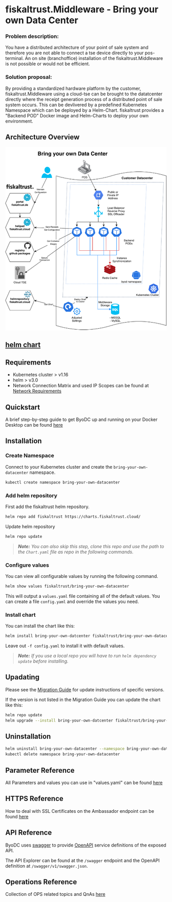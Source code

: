 # fiskaltrust.Middleware - Bring your own Data Center

### Problem description:
You have a distributed architecture of your point of sale system and therefore you are not able to connect a tse device directly to your pos-terminal. An on site (branchoffice) installation of the fiskaltrust.Middleware is not possible or would not be efficient.

### Solution proposal:
By providing a standardized hardware platform by the customer, fiskaltrust.Middleware using a cloud-tse can be brought to the datatcenter directly where the receipt generation process of a distributed point of sale system occurs. This can be devlivered by a predefined Kubernetes Namespace which can be deployed by a Helm-Chart.
fiskaltrust provides a "Backend POD" Docker image and Helm-Charts to deploy your own environment.

## Architecture Overview
![Architecture Overview](images/fiskaltrust-ByoDC-Architecture-Overview.png)

## [helm chart](https://github.com/fiskaltrust/helm-charts/tree/master/bring-your-own-datacenter)

## Requirements

* Kubernetes cluster > v1.16
* helm > v3.0
* Network Connection Matrix and used IP Scopes can be found at [Network Requirements](NetworkRequirements.md)

## Quickstart
A brief step-by-step guide to get ByoDC up and running on your Docker Desktop can be found [here](QuickStart.md) 

## Installation

### Create Namespace

Connect to your Kubernetes cluster and create the `bring-your-own-datacenter` namespace.

```sh
kubectl create namespace bring-your-own-datacenter
```

### Add helm repository

First add the fiskaltrust helm repository.

```sh
helm repo add fiskaltrust https://charts.fiskaltrust.cloud/
```
Update helm repository
```sh
helm repo update
```


> ***Note:** You can also skip this step, clone this repo and use the path to the `Chart.yaml` file as repo in the following commands.*

### Configure values

You can view all configurable values by running the following command.

```sh
helm show values fiskaltrust/bring-your-own-datacenter
```

This will output a `values.yaml` file containing all of the default values. You can create a file `config.yaml` and override the values you need.

### Install chart

You can install the chart like this:

```sh
helm install bring-your-own-datcenter fiskaltrust/bring-your-own-datacenter --namespace bring-your-own-datacenter -f config.yaml
```

Leave out `-f config.yaml` to install it with default values.

> ***Note:** If you use a local repo you will have to run `helm dependency update` before installing.*

## Upadating

Please see the [Migration Guide]() for update instructions of specific versions.

If the version is not listed in the Migration Guide you can update the chart like this:

```sh
helm repo update
helm upgrade --install bring-your-own-datcenter fiskaltrust/bring-your-own-datacenter --namespace bring-your-own-datacenter -f config.yaml
```

## Uninstallation

```sh
helm uninstall bring-your-own-datacenter --namespace bring-your-own-datacenter
kubectl delete namespace bring-your-own-datacenter
```

## Parameter Reference
All Parameters and values you can use in "values.yaml" can be found [here](ParameterReference.md)

## HTTPS Reference
How to deal with SSL Certificates on the Ambassador endpoint can be found [here](HTTPSReference.md)

## API Reference
ByoDC uses [swagger](https://swagger.io/) to provide [OpenAPI](https://github.com/OAI/OpenAPI-Specification/blob/master/versions/3.0.2.md) service definitions of the exposed API.

The API Explorer can be found at the `/swagger` endpoint and the OpenAPI definition at `/swagger/v1/swagger.json`.

## Operations Reference
Collection of OPS related topics and QnAs [here](OperationsReference.md)
